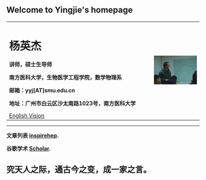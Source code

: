 ## Welcome to Yingjie's homepage

<div>
<table border="0">
  <tr>
    <td>
      <h1>杨英杰</h1>
      <p><b>讲师，硕士生导师</b></p>
      <p><b>南方医科大学，生物医学工程学院，数学物理系</b></p>
      <p><b>邮箱：yyj[AT]smu.edu.cn</b></p>
      <p><b>地址：广州市白云区沙太南路1023号，南方医科大学</b></p>
      <a href="/index.html">English Vision</a>
    </td>
    <td width="25%">
      <img src="/yyj.jpg" width="100%">
    </td>
  </tr>
</table>
</div>

---

**文章列表 [inspirehep](https://inspirehep.net/authors/1804682?ui-citation-summary=true).**

**谷歌学术 [Scholar](https://scholar.google.com/citations?hl=en&user=y8i38QsAAAAJ).**

究天人之际，通古今之变，成一家之言。
---

